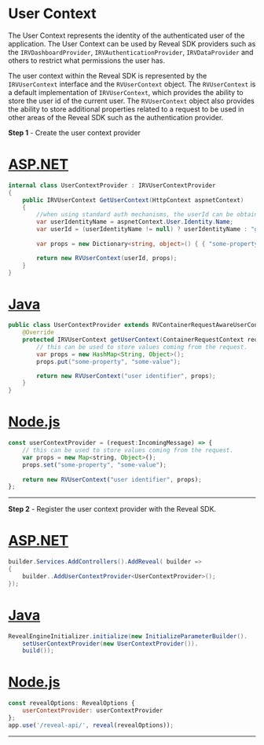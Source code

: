 # User Context

The User Context represents the identity of the authenticated user of the application. The User Context can be used by Reveal SDK providers such as the `IRVDashboardProvider`, `IRVAuthenticationProvider`, `IRVDataProvider` and others to restrict what permissions the user has.

The user context within the Reveal SDK is represented by the `IRVUserContext` interface and the `RVUserContext` object. The `RVUserContext` is a default implementation of `IRVUserContext`, which provides the ability to store the user id of the current user. The `RVUserContext` object also provides the ability to store additional properties related to a request to be used in other areas of the Reveal SDK such as the authentication provider.

**Step 1** - Create the user context provider

# [ASP.NET](#tab/aspnet)

```cs
internal class UserContextProvider : IRVUserContextProvider
{
    public IRVUserContext GetUserContext(HttpContext aspnetContext)       
    {
        //when using standard auth mechanisms, the userId can be obtained using aspnetContext.User.Identity.Name.
        var userIdentityName = aspnetContext.User.Identity.Name;
        var userId = (userIdentityName != null) ? userIdentityName : "guest";
        
        var props = new Dictionary<string, object>() { { "some-property", aspnetContext.Current.Request.Cookies["some-cookie-name"].Value } };

        return new RVUserContext(userId, props);
    }    
}
```

# [Java](#tab/java)

```java
public class UserContextProvider extends RVContainerRequestAwareUserContextProvider {
	@Override
	protected IRVUserContext getUserContext(ContainerRequestContext requestContext) {
        // this can be used to store values coming from the request.
		var props = new HashMap<String, Object>();
		props.put("some-property", "some-value");

		return new RVUserContext("user identifier", props);
	}
}
```

# [Node.js](#tab/node)

```javascript
const userContextProvider = (request:IncomingMessage) => {
	// this can be used to store values coming from the request.
    var props = new Map<string, Object>();
	props.set("some-property", "some-value"); 
	
	return new RVUserContext("user identifier", props);
};
```
***

**Step 2** - Register the user context provider with the Reveal SDK.

# [ASP.NET](#tab/aspnet)

```cs
builder.Services.AddControllers().AddReveal( builder =>
{
    builder..AddUserContextProvider<UserContextProvider>();
});
```

# [Java](#tab/java)

```java
RevealEngineInitializer.initialize(new InitializeParameterBuilder().
    setUserContextProvider(new UserContextProvider()).
    build());
```

# [Node.js](#tab/node)

```javascript
const revealOptions: RevealOptions {
	userContextProvider: userContextProvider
};
app.use('/reveal-api/', reveal(revealOptions));
```
***
